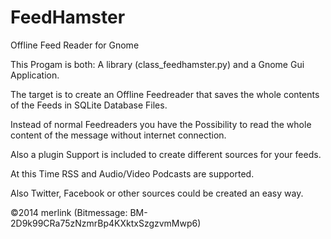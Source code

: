 FeedHamster
===========

Offline Feed Reader for Gnome

This Progam is both:
A library (class_feedhamster.py) and a Gnome Gui Application.

The target is to create an Offline Feedreader that saves the whole
contents of the Feeds in SQLite Database Files.

Instead of normal Feedreaders you have the Possibility to read the whole
content of the message without internet connection.

Also a plugin Support is included to create different sources for your feeds.

At this Time RSS and Audio/Video Podcasts are supported.

Also Twitter, Facebook or other sources could be created an easy way.


















©2014 merlink (Bitmessage: BM-2D9k99CRa75zNzmrBp4KXktxSzgzvmMwp6)
